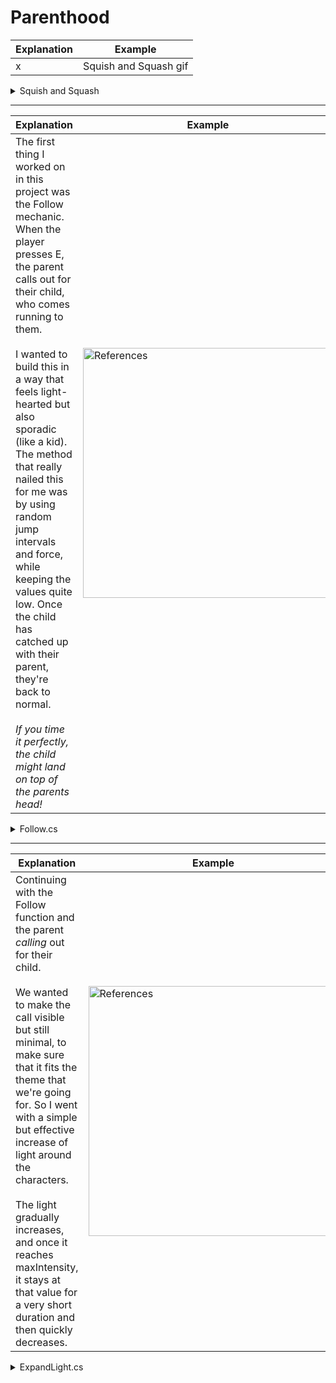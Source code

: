 # Parenthood

| Explanation | Example |
| --- | --- |
| x | Squish and Squash gif |

<details>
<summary>Squish and Squash</summary>
</details>

---

| Explanation | Example |
| --- | --- |
| The first thing I worked on in this project was the Follow mechanic. When the player presses E, the parent calls out for their child, who comes running to them. <br> <br> I wanted to build this in a way that feels light-hearted but also sporadic (like a kid). The method that really nailed this for me was by using random jump intervals and force, while keeping the values quite low. Once the child has catched up with their parent, they're back to normal. <br> <br> _If you time it perfectly, the child might land on top of the parents head!_ | <img src="/Gifs/Parenthood_Follow.gif" alt="References" width="400" height="auto"> |

<details>
<summary>Follow.cs</summary>
  
```cs
public class Follow : MonoBehaviour
{
  [SerializeField] Transform groundCheck;
  [SerializeField] LayerMask groundLayer;
  [SerializeField] float groundCheckRadius = 0.1f;

  public Transform target;

  private SpriteRenderer sprite;
  private Rigidbody2D rb;

  public bool isFollowing;
  public bool isGrounded;

  public float maxSpeed = 5f;
  public float acceleration = 10f;
  public float stoppingDistance = 1f;
  public float minJumpInterval = 0.5f;
  public float maxJumpInterval = 1.5f;
  public float minJumpForce = 3f;
  public float maxJumpForce = 4.5f; 

  private float timeSinceLastJump = 0f;
  private float jumpInterval = 0f;
  private float jumpForce = 0f;

  void Start()
  {
    rb = GetComponent<Rigidbody2D>();
    sprite = GetComponentInChildren<SpriteRenderer>();
  }

  void Update()
  {
      if (Input.GetKeyDown(KeyCode.E) && !isFollowing)
          isFollowing = true;
  
      if (isFollowing)
          FollowParent();
  
      isGrounded = Physics2D.OverlapCircle(groundCheck.position, groundCheckRadius, groundLayer);
  
      timeSinceLastJump += Time.deltaTime;
  
      if (isGrounded && isFollowing && timeSinceLastJump >= jumpInterval)
      {
          Jump();
          SetRandomJumpInterval();
          SetRandomJumpForce();
      }
  }
  
  public void FollowParent()
  {
      Vector2 direction = new Vector2(target.position.x - transform.position.x, 0);
      float distance = direction.magnitude;
  
      if (distance > stoppingDistance)
      {
          float speedToApply = Mathf.Min(maxSpeed, rb.velocity.magnitude + acceleration * Time.deltaTime);
          rb.velocity = new Vector2(direction.normalized.x * speedToApply, rb.velocity.y);
  
          sprite.flipX = direction.x < 0;
      }
  }

  private void Jump()
  {
      rb.AddForce(Vector2.up * jumpForce, ForceMode2D.Impulse);
  
      timeSinceLastJump = 0f;
  }
  
  private void SetRandomJumpInterval()
  {
      jumpInterval = Random.Range(minJumpInterval, maxJumpInterval);
  }
  
  private void SetRandomJumpForce()
  {
      jumpForce = Random.Range(minJumpForce, maxJumpForce);
  }

  void OnCollisionEnter2D(Collision2D collision)
  {
      if (collision.transform == target)
          isFollowing = false;
  }
}

```
</details>

---

| Explanation | Example |
| --- | --- |
| Continuing with the Follow function and the parent _calling_ out for their child. <br> <br> We wanted to make the call visible but still minimal, to make sure that it fits the theme that we're going for. So I went with a simple but effective increase of light around the characters. <br> <br> The light gradually increases, and once it reaches maxIntensity, it stays at that value for a very short duration and then quickly decreases. | <img src="/Gifs/Parenthood_Light.gif" alt="References" width="400" height="auto"> |

<details>
<summary>ExpandLight.cs</summary>
  
```cs
public class ExpandLight : MonoBehaviour
{
  public Light2D light2D;
  public float expansionDuration = 3f;
  public float maxIntensity = 1f;
  
  private bool isExpanding = false;

  void Update()
  {
      if (Input.GetKeyDown(KeyCode.E) && !isExpanding)
      StartCoroutine(BurstLight());
  }
    
  IEnumerator BurstLight()
  {
      isExpanding = true;
  
      light2D.intensity = 0f;
  
      float elapsedTime = 0f;
      while (elapsedTime < expansionDuration)
      {
          light2D.intensity = Mathf.Lerp(0f, maxIntensity, elapsedTime / expansionDuration);
          elapsedTime += Time.deltaTime;
          yield return null;
      }
  
      yield return new WaitForSeconds(0.5f);
  
      elapsedTime = 0f;
      while (elapsedTime < 0.5f)
      {
          light2D.intensity = Mathf.Lerp(maxIntensity, 0f, elapsedTime / 0.5f);
          elapsedTime += Time.deltaTime;
          yield return null;
      }
  
      light2D.intensity = 0f;
  
      isExpanding = false;
  }
}

```
</details>
